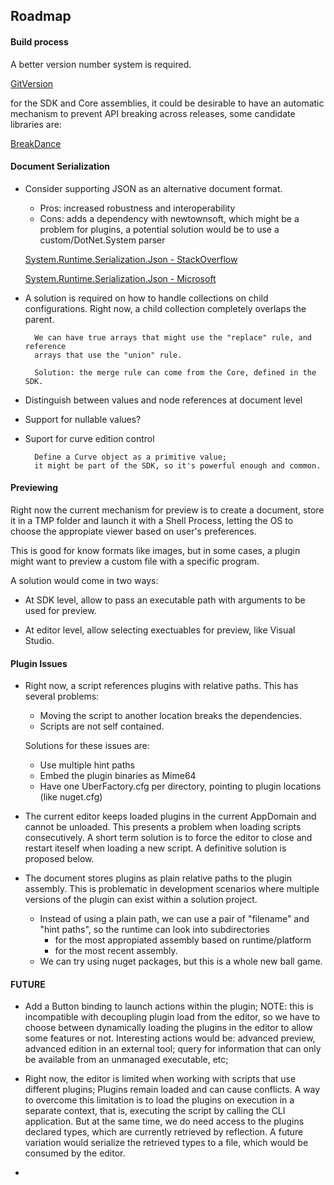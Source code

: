 ﻿## Roadmap

#### Build process

A better version number system is required.

[GitVersion](https://github.com/GitTools/GitVersion)

for the SDK and Core assemblies, it could be desirable to have an automatic mechanism
to prevent API breaking across releases, some candidate libraries are:

[BreakDance](https://github.com/CloudNimble/Breakdance)


#### Document Serialization

- Consider supporting JSON as an alternative document format.
  - Pros: increased robustness and interoperability
  - Cons: adds a dependency with newtownsoft, which might be a problem for plugins,
             a potential solution would be to use a custom/DotNet.System parser		
		
   [System.Runtime.Serialization.Json - StackOverflow](https://stackoverflow.com/questions/15894091/how-to-parse-this-string-using-system-runtime-serialization-json)

   [System.Runtime.Serialization.Json - Microsoft](https://msdn.microsoft.com/en-us/library/system.runtime.serialization.json(v=vs.100).aspx)

- A solution is required on how to handle collections on child configurations. Right now,
a child collection completely overlaps the parent.

		We can have true arrays that might use the "replace" rule, and reference
        arrays that use the "union" rule.

		Solution: the merge rule can come from the Core, defined in the SDK.

- Distinguish between values and node references at document level

- Support for nullable values?

- Suport for curve edition control

		Define a Curve object as a primitive value;
		it might be part of the SDK, so it's powerful enough and common.

#### Previewing

Right now the current mechanism for preview is to create a document,
store it in a TMP folder and launch it with a Shell Process, letting
the OS to choose the appropiate viewer based on user's preferences.

This is good for know formats like images, but in some cases, a plugin
might want to preview a custom file with a specific program.

A solution would come in two ways:

- At SDK level, allow to pass an executable path with arguments to be used for preview.

- At editor level, allow selecting exectuables for preview, like Visual Studio.

#### Plugin Issues

- Right now, a script references plugins with relative paths. This has several problems:
  - Moving the script to another location breaks the dependencies.
  - Scripts are not self contained.

  Solutions for these issues are:
  - Use multiple hint paths
  - Embed the plugin binaries as Mime64
  - Have one UberFactory.cfg per directory, pointing to plugin locations (like nuget.cfg)



- The current editor keeps loaded plugins in the current AppDomain and cannot be unloaded.
This presents a problem when loading scripts consecutively.
A short term solution is to force the editor to close and restart iteself when loading a new script.
A definitive solution is proposed below.

- The document stores plugins as plain relative paths to the plugin assembly.
This is problematic in development scenarios where multiple versions of the plugin can exist
within a solution project.
  - Instead of using a plain path, we can use a pair of "filename" and "hint paths", so the runtime can look into subdirectories
    - for the most appropiated assembly based on runtime/platform
    - for the most recent assembly.
  - We can try using nuget packages, but this is a whole new ball game.

#### FUTURE

- Add a Button binding to launch actions within the plugin; NOTE: this is incompatible with decoupling plugin load
from the editor, so we have to choose between dynamically loading the plugins in the editor to allow some features or not.
Interesting actions would be: advanced preview, advanced edition in an external tool; query for information that can only
be available from an unmanaged executable, etc;


- Right now, the editor is limited when working with scripts that use different plugins;
Plugins remain loaded and can cause conflicts. A way to overcome this limitation is to load
the plugins on execution in a separate context, that is, executing the script by calling the
CLI application. But at the same time, we do need access to the plugins declared types, which
are currently retrieved by reflection. A future variation would serialize the retrieved types
to a file, which would be consumed by the editor.
- 





